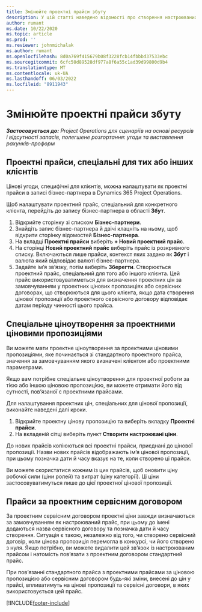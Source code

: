 ```yaml
---
title: Змінюйте проектні прайси збуту
description: У цій статті наведено відомості про створення настроюваних прейскурантів продажів.
author: rumant
ms.date: 10/22/2020
ms.topic: article
ms.prod: ''
ms.reviewer: johnmichalak
ms.author: rumant
ms.openlocfilehash: 8d0a769f415679b08f3228fcb14fbbbd37533ebc
ms.sourcegitcommit: 6cfc50d89528df977a8f6a55c1ad39d99800d9b4
ms.translationtype: MT
ms.contentlocale: uk-UA
ms.lasthandoff: 06/03/2022
ms.locfileid: "8911943"
---
```

# <a name="override-project-sales-price-lists"></a>Змінюйте проектні прайси збуту

_**Застосовується до:** Project Operations для сценаріїв на основі ресурсів і відсутності запасів, полегшене розгортання: угоди та виставлення рахунків-проформ_

## <a name="customer-specific-project-price-lists"></a>Проектні прайси, спеціальні для тих або інших клієнтів

Цінові угоди, специфічні для клієнтів, можна налаштувати як проектні прайси в записі бізнес-партнера в Dynamics 365 Project Operations.

Щоб налаштувати проектний прайс, спеціальний для конкретного клієнта, перейдіть до запису бізнес-партнера в області **Збут**.

1. Відкрийте сторінку зі списком **Бізнес-партнери**.
2. Знайдіть запис бізнес-партнера й двічі клацніть на ньому, щоб відкрити сторінку відомостей **Бізнес-партнера**.
3. На вкладці **Проектні прайси** виберіть **+ Новий проектний прайс**.
4. На сторінці **Новий проектний прайс** виберіть прайс із розкривного списку. Включаються лише прайси, контекст яких задано як **Збут** і валюта який відповідає валюті бізнес-партнера.
5. Задайте ім’я зв’язку, потім виберіть **Зберегти**. Створюється проектний прайс, спеціальний для того або іншого клієнта. Цей прайс використовуватиметься для визначення проектних цін за замовчуванням у проектних цінових пропозиціях або сервісних договорах, що створюються для цього клієнта, якщо дата створення цінової пропозиції або проектного сервісного договору відповідає датам періоду чинності цього прайса.

## <a name="custom-pricing-on-project-quotes"></a>Спеціальне ціноутворення за проектними ціновими пропозиціями

Ви можете мати проектне ціноутворення за проектними ціновими пропозиціями, яке починається зі стандартного проектного прайса, значення за замовчуванням якого визначені клієнтом або проектними параметрами.

Якщо вам потрібне спеціальне ціноутворення для проектної роботи за тією або іншою ціновою пропозицією, ви можете отримати його від сутності, пов’язаної с проектними прайсами.

Для налаштування проектних цін, спеціальних для цінової пропозиції, виконайте наведені далі кроки.

1. Відкрийте проектну цінову пропозицію та виберіть вкладку **Проектні прайси**.
2. На вкладеній сітці виберіть пункт **Створити настроювані ціни**.

До нових прайсів копіюються всі проектні прайси, приєднані до цінової пропозиції. Назви нових прайсів відображають ім’я цінової пропозиції, при цьому позначка дати й часу вказує на те, коли створено ці прайси.

Ви можете скористатися кожним із цих прайсів, щоб оновити ціну робочої сили (ціни ролей) та витрат (ціну категорії). Ці ціни застосовуватимуться лише до цієї проектної цінової пропозиції.

## <a name="price-lists-on-a-project-contract"></a>Прайси за проектним сервісним договором

За проектним сервісним договором проектні ціни завжди визначаються за замовчуванням як настроюваний прайс, при цьому до імені додаються назва сервісного договору та позначка дати й часу створення. Ситуація є такою, незалежно від того, чи створено сервісний договір, коли цінова пропозиція перемогла в конкурсі, чи його створено з нуля. Якщо потрібно, ви можете видалити цей зв’язок із настроюваним прайсом і натомість пов’язати з проектним договором стандартний прайс.

При пов’язанні стандартного прайса з проектними прайсами за ціновою пропозицією або сервісним договором будь-які зміни, внесені до цін у прайсі, впливатимуть на цінові пропозиції та сервісні договори, в яких використовується цей прайс.


[!INCLUDE[footer-include](../includes/footer-banner.md)]